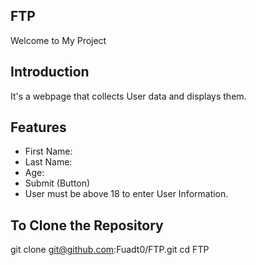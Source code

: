 ## FTP ##
Welcome to My Project

## Introduction ##
It's a webpage that collects User data and displays them.

## Features ##
- First Name:
- Last Name:
- Age:
- Submit (Button)
- User must be above 18 to enter User Information.

## To Clone the Repository ##
git clone git@github.com:Fuadt0/FTP.git
cd FTP
